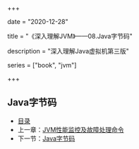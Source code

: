 +++

date = "2020-12-28"

title = "《深入理解JVM》——08.Java字节码"

description = "深入理解Java虚拟机第三版"

series = ["book", "jvm"]

+++

## Java字节码

                                                                                    

- [目录](../)
- 上一章：[JVM性能监控及故障处理命令](../jvm-6-tool)
- 下一节：[Java字节码](../jvm-8-byte-code)


















































